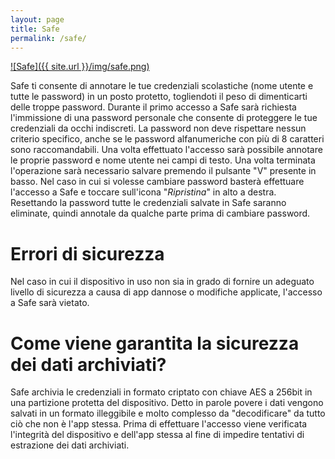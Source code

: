 ```yaml
---
layout: page
title: Safe
permalink: /safe/
---
```


[![Safe]({{ site.url }}/img/safe.png)](#)

Safe ti consente di annotare le tue credenziali scolastiche (nome utente e tutte le password) in un posto protetto, togliendoti il peso di dimenticarti delle troppe password.
Durante il primo accesso a Safe sarà richiesta l'immissione di una password personale che consente di proteggere le tue credenziali da occhi indiscreti. La password non deve rispettare nessun criterio specifico, anche se le password alfanumeriche con più di 8 caratteri sono raccomandabili. Una volta effettuato l'accesso sarà possibile annotare le proprie password e nome utente nei campi di testo. Una volta terminata l'operazione sarà necessario salvare premendo il pulsante "V" presente in basso. Nel caso in cui si volesse cambiare password basterà effettuare l'accesso a Safe e toccare sull'icona "_Ripristina_" in alto a destra. Resettando la password tutte le credenziali salvate in Safe saranno eliminate, quindi annotale da qualche parte prima di cambiare password.  

# Errori di sicurezza
Nel caso in cui il dispositivo in uso non sia in grado di fornire un adeguato livello di sicurezza a causa di app dannose o modifiche applicate, l'accesso a Safe sarà vietato.  

# Come viene garantita la sicurezza dei dati archiviati?
Safe archivia le credenziali in formato criptato con chiave AES a 256bit in una partizione protetta del dispositivo. Detto in parole povere i dati vengono salvati in un formato illeggibile e molto complesso da "decodificare" da tutto ciò che non è l'app stessa. Prima di effettuare l'accesso viene verificata l'integrità del dispositivo e dell'app stessa al fine di impedire tentativi di estrazione dei dati archiviati.  